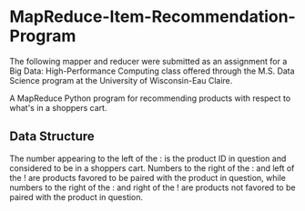 # MapReduce-Item-Recommendation-Program
The following mapper and reducer were submitted as an assignment for a Big Data: High-Performance Computing class offered through the M.S. Data Science program at the University of Wisconsin-Eau Claire.

A MapReduce Python program for recommending products with respect to what's in a shoppers cart.

## Data Structure
The number appearing to the left of the : is the product ID in question and considered to be in a shoppers cart.  Numbers to the right of the : and left of the ! are products favored to be paired with the product in question, while numbers to the right of the : and right of the ! are products not favored to be paired with the product in question.
